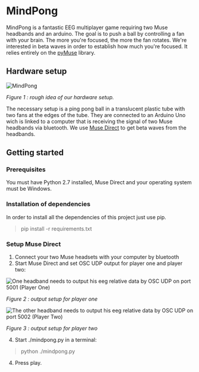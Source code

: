 # MindPong

MindPong is a fantastic EEG multiplayer game requiring two Muse headbands and an arduino. The goal is to push a ball by controlling a fan with your brain. The more you're focused, the more the fan rotates. We're interested in beta waves in order to establish how much you're focused. It relies entirely on the [pyMuse](https://github.com/PolyCortex/pyMuse) library.

## Hardware setup
![](https://lh3.googleusercontent.com/0qZbfWiSNkhvY9a1p-VeWJkkqcerjlyOVvZsjT5voVrMULuboeTstvmIPuugCrhioYp3C4fIoH8 "MindPong")

*Figure 1 : rough idea of our hardware setup.*

The necessary setup is a ping pong ball in a translucent plastic  tube with two fans at the edges of the tube. They are connected to an Arduino Uno wich is linked to a computer that is receiving the signal of two Muse headbands via bluetooth. We use [Muse Direct](http://www.choosemuse.com/direct/) to get beta waves from the headbands.

## Getting started
### Prerequisites

You must have Python 2.7 installed, Muse Direct and your operating system must be Windows.

### Installation of dependencies

In order to install all the dependencies of this project just use pip.

> pip install -r requirements.txt

### Setup Muse Direct

 1. Connect your two Muse headsets with your computer by bluetooth
 2. Start Muse Direct and set OSC UDP output for player one and player two:
	
  ![One headband needs to output his eeg relative data by OSC UDP on port 5001 (Player One)](https://lh3.googleusercontent.com/ScMKcED4j-zZorx4d1T5wt1C1Bj77RoG66tWXi9HJK2lW6FCJ8ExcOokcgxV4x3xf13MWFBWTVI "PlayerOne")
	
  *Figure 2 : output setup for player one*
 
 ![The other headband needs to output his eeg relative data by OSC UDP on port 5002 (Player Two)](https://lh3.googleusercontent.com/MM86nkKx5G34gXIX4TYHwlmRQV4f8bnHP-k2PH3dKrEQqoPWGavZH2RPWB_6ZrzbBIz-VCZe9q4 "Player Two")
   
  *Figure 3 : output setup for player two*
  
 4. Start ./mindpong.py in a terminal:

> python ./mindpong.py

4. Press play.

